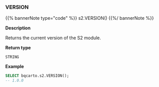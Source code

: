 ### VERSION

{{% bannerNote type="code" %}}
s2.VERSION()
{{%/ bannerNote %}}

**Description**

Returns the current version of the S2 module.

**Return type**

`STRING`

**Example**

```sql
SELECT bqcarto.s2.VERSION();
-- 1.0.0